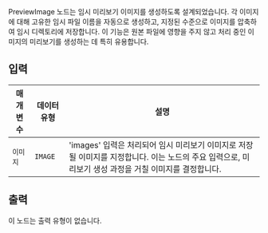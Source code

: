
PreviewImage 노드는 임시 미리보기 이미지를 생성하도록 설계되었습니다. 각 이미지에 대해 고유한 임시 파일 이름을 자동으로 생성하고, 지정된 수준으로 이미지를 압축하여 임시 디렉토리에 저장합니다. 이 기능은 원본 파일에 영향을 주지 않고 처리 중인 이미지의 미리보기를 생성하는 데 특히 유용합니다.

## 입력

| 매개변수 | 데이터 유형 | 설명                                                                                                                                                  |
| -------- | ----------- | ----------------------------------------------------------------------------------------------------------------------------------------------------- |
| `이미지` | `IMAGE`     | 'images' 입력은 처리되어 임시 미리보기 이미지로 저장될 이미지를 지정합니다. 이는 노드의 주요 입력으로, 미리보기 생성 과정을 거칠 이미지를 결정합니다. |

## 출력

이 노드는 출력 유형이 없습니다.
